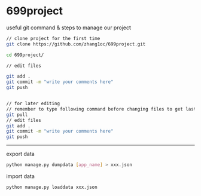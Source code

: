 # 699project

useful git command & steps to manage our project
```bash
// clone project for the first time
git clone https://github.com/zhang1oc/699project.git

cd 699project/

// edit files

git add .
git commit -m "write your comments here"
git push


// for later editing
// remember to type following command before changing files to get lastest version of project each time
git pull
// edit files
git add .
git commit -m "write your comments here"
git push

```

---
export data

```bash
python manage.py dumpdata [app_name] > xxx.json
```

import data

```bash
python manage.py loaddata xxx.json
```